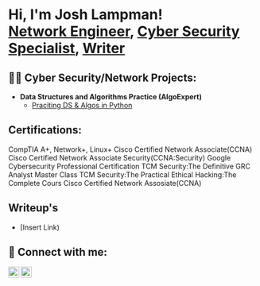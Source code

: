 <h1>Hi, I'm Josh Lampman! <br/><a href="https://github.com/lampmanjosh1">Network Engineer</a>, <a href="https://www.linkedin.com/in/lampmanjosh/">Cyber Security Specialist</a>, <a href="https://www.youtube.com/c/lampmanjosh">Writer</a></h1>

<h2>👨‍💻 Cyber Security/Network Projects:</h2>

- <b>Data Structures and Algorithms Practice (AlgoExpert)</b>
  - [Praciting DS & Algos in Python](https://github.com/lampmanjosh1/Algorithms-Practice)

 
<h2>Certifications:</h2>

CompTIA A+, Network+, Linux+
Cisco Certified Network Associate(CCNA)
Cisco Certified Network Associate Security(CCNA:Security)
Google Cybersecurity Professional Certification
TCM Security:The Definitive GRC Analyst Master Class 
TCM Security:The Practical Ethical Hacking:The Complete Cours
Cisco Certified Network Assosiate(CCNA)


<h2>Writeup's</h2>

- [Insert Link)

<h2> 🤳 Connect with me:</h2>

[<img align="left" alt="lampmanjosh | Twitter" width="22px" src="https://cdn.jsdelivr.net/npm/simple-icons@v3/icons/twitter.svg" />][twitter]
[<img align="left" alt="lampmanjosh | LinkedIn" width="22px" src="https://cdn.jsdelivr.net/npm/simple-icons@v3/icons/linkedin.svg" />][linkedin]


[twitter]: https://twitter.com/lampmanjosh
[linkedin]: https://linkedin.com/in/lampmanjosh

<!--
**lampmanjosh1/lampmanjosh1** is a ✨ _special_ ✨ repository because its `README.md` (this file) appears on your GitHub profile.

Here are some ideas to get you started:

- 🔭 I’m currently working on ...
- 🌱 I’m currently learning ...
- 👯 I’m looking to collaborate on ...
- 🤔 I’m looking for help with ...
- 💬 Ask me about ...
- 📫 How to reach me: ...
- 😄 Pronouns: ...
- ⚡ Fun fact: ...
-->

